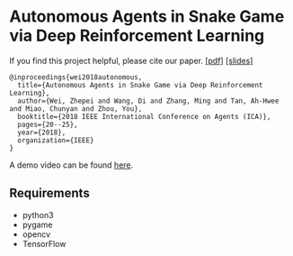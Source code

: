 # Autonomous Agents in Snake Game via Deep Reinforcement Learning
If you find this project helpful, please cite our paper. [[pdf]](https://ieeexplore.ieee.org/abstract/document/8460004) [[slides]](https://weizhepei.com/files/ICA-2018-AASG.pptx)
```
@inproceedings{wei2018autonomous,
  title={Autonomous Agents in Snake Game via Deep Reinforcement Learning},
  author={Wei, Zhepei and Wang, Di and Zhang, Ming and Tan, Ah-Hwee and Miao, Chunyan and Zhou, You},
  booktitle={2018 IEEE International Conference on Agents (ICA)},
  pages={20--25},
  year={2018},
  organization={IEEE}
}
```
A demo video can be found [here](https://www.youtube.com/watch?v=KVPJcP1xm3o).
## Requirements
 - python3
 - pygame
 - opencv
 - TensorFlow

